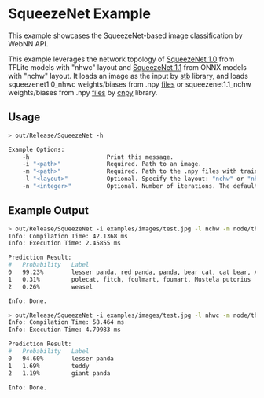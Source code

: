 # SqueezeNet Example

This example showcases the SqueezeNet-based image classification by WebNN API.

This example leverages the network topology of [SqueezeNet 1.0](https://storage.googleapis.com/download.tensorflow.org/models/tflite/model_zoo/upload_20180427/squeezenet_2018_04_27.tgz) from TFLite models with "nhwc" layout and [SqueezeNet 1.1](https://github.com/onnx/models/tree/master/vision/classification/squeezenet) from ONNX models with "nchw" layout. It loads an image as the input by [stb](https://github.com/nothings/stb) library, and loads squeezenet1.0_nhwc weights/biases from .npy [files](https://github.com/webmachinelearning/test-data/tree/main/models/squeezenet1.0_nhwc/weights) or squeezenet1.1_nchw weights/biases from .npy [files](https://github.com/webmachinelearning/test-data/tree/main/models/squeezenet1.1_nchw/weights) by [cnpy](https://github.com/rogersce/cnpy) library.

## Usage

```sh
> out/Release/SqueezeNet -h

Example Options:
    -h                      Print this message.
    -i "<path>"             Required. Path to an image.
    -m "<path>"             Required. Path to the .npy files with trained weights/biases.
    -l "<layout>"           Optional. Specify the layout: "nchw" or "nhwc". The default value is "nchw".
    -n "<integer>"          Optional. Number of iterations. The default value is 1, and should not be less than 1.

```

## Example Output

```sh
> out/Release/SqueezeNet -i examples/images/test.jpg -l nchw -m node/third_party/webnn-polyfill/test-data/models/squeezenet1.1_nchw/weights/
Info: Compilation Time: 42.1368 ms
Info: Execution Time: 2.45855 ms

Prediction Result:
#   Probability   Label
0   99.23%        lesser panda, red panda, panda, bear cat, cat bear, Ailurus fulgens
1   0.31%         polecat, fitch, foulmart, foumart, Mustela putorius
2   0.26%         weasel

Info: Done.
```

```sh
> out/Release/SqueezeNet -i examples/images/test.jpg -l nhwc -m node/third_party/webnn-polyfill/test-data/models/squeezenet1.0_nhwc/weights/
Info: Compilation Time: 58.464 ms
Info: Execution Time: 4.79983 ms

Prediction Result:
#   Probability   Label
0   94.60%        lesser panda
1   1.69%         teddy
2   1.19%         giant panda

Info: Done.
```
